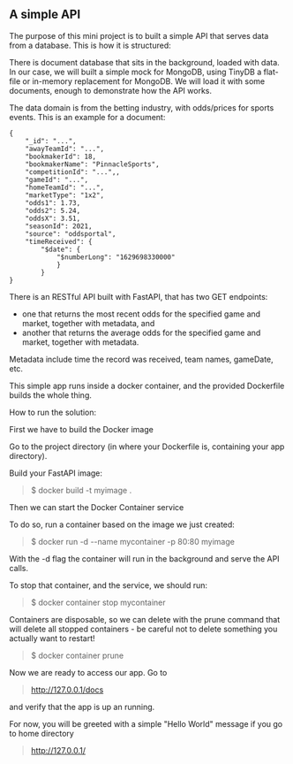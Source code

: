 ## A simple API

The purpose of this mini project is to built a simple API that serves data from a database. This is how it is structured:

There is document database that sits in the background, loaded with data. In our case, we will built a simple mock for MongoDB, using TinyDB a flat-file or in-memory replacement for MongoDB. We will load it with some documents, enough to demonstrate how the API works.

The data domain is from the betting industry, with odds/prices for sports events. This is an example for a document:
```
{
    "_id": "...",
    "awayTeamId": "...",
    "bookmakerId": 18,
    "bookmakerName": "PinnacleSports",
    "competitionId": "...",,
    "gameId": "...",
    "homeTeamId": "...",
    "marketType": "1x2",
    "odds1": 1.73,
    "odds2": 5.24,
    "oddsX": 3.51,
    "seasonId": 2021,
    "source": "oddsportal",
    "timeReceived": {
        "$date": {
            "$numberLong": "1629698330000"
            }
        }
}
```

There is an RESTful API built with FastAPI, that has two GET endpoints:
- one that returns the most recent odds for the specified game and market, together with metadata, and
- another that returns the average odds for the specified game and market, together with metadata. 

Metadata include time the record was received, team names, gameDate, etc.

This simple app runs inside a docker container, and the provided Dockerfile builds the whole thing.

How to run the solution:

First we have to build the Docker image

Go to the project directory (in where your Dockerfile is, containing your app directory).
   
Build your FastAPI image:

> $ docker build -t myimage .

Then we can start the Docker Container service

To do so, run a container based on the image we just created:

> $ docker run -d --name mycontainer -p 80:80 myimage

With the -d flag the container will run in the background and serve the API calls.

To stop that container, and the service, we should run:
> $ docker container stop mycontainer

Containers are disposable, so we can delete with the prune command that will delete all stopped containers - be careful not to delete something you actually want to restart!
> $ docker container prune
 
Now we are ready to access our app. Go to
> http://127.0.0.1/docs

and verify that the app is up an running.

For now, you will be greeted with a simple "Hello World" message if you go to home directory
> http://127.0.0.1/


